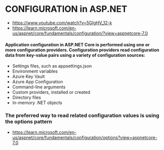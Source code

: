 # CONFIGURATION in ASP.NET
- https://www.youtube.com/watch?v=5GlgHV_12-k
- https://learn.microsoft.com/en-us/aspnet/core/fundamentals/configuration/?view=aspnetcore-7.0

#### Application configuration in ASP.NET Core is performed using one or more configuration providers. Configuration providers read configuration data from key-value pairs using a variety of configuration sources:

  - Settings files, such as appsettings.json
  - Environment variables
  - Azure Key Vault
  - Azure App Configuration
  - Command-line arguments
  - Custom providers, installed or created
  - Directory files
  - In-memory .NET objects

### The preferred way to read related configuration values is using the options pattern
- https://learn.microsoft.com/en-us/aspnet/core/fundamentals/configuration/options?view=aspnetcore-7.0
